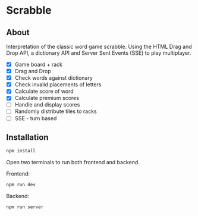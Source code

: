 # Scrabble

## About

Interpretation of the classic word game scrabble. Using the HTML Drag and Drop API, a dictionary API and Server Sent Events (SSE) to play multiplayer.

- [x] Game board + rack
- [x] Drag and Drop
- [x] Check words against dictionary
- [x] Check invalid placements of letters
- [x] Calculate score of word
- [x] Calculate premium scores
- [ ] Handle and display scores
- [ ] Randomly distribute tiles to racks
- [ ] SSE - turn based

## Installation

```bash
npm install
```

Open two terminals to run both frontend and backend.

Frontend:

```bash
npm run dev
```

Backend:

```bash
npm run server
```
